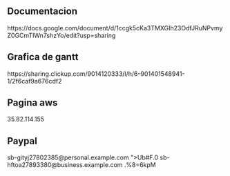<h2>Documentacion</h2>
https://docs.google.com/document/d/1ccgk5cKa3TMXGIh23OdfJRuNPvmyZ0GCmTlWn7shzYo/edit?usp=sharing
<h2>Grafica de gantt</h2>
https://sharing.clickup.com/9014120333/l/h/6-901401548941-1/2f6caf9a676cdf2
<h2>Pagina aws</h2>
35.82.114.155
<h2>Paypal</h2>
sb-gityj27802385@personal.example.com
">Ub#F.0
sb-hftoa27893380@business.example.com
.%8=6kpM
